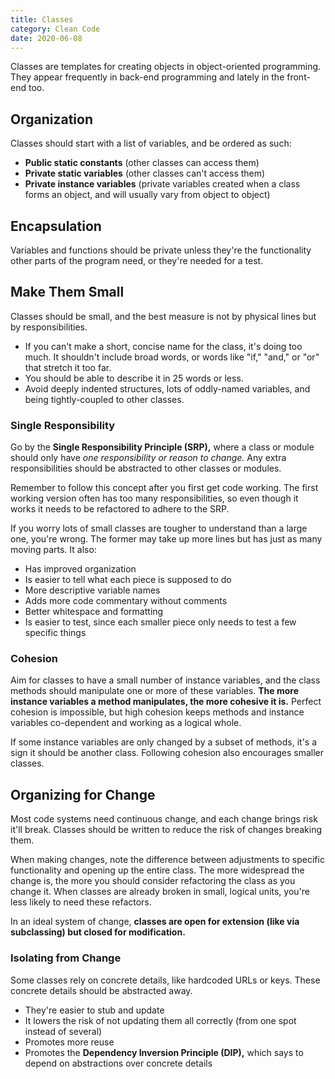```yaml
---
title: Classes
category: Clean Code
date: 2020-06-08
---
```


Classes are templates for creating objects in object-oriented programming. They appear frequently in back-end programming and lately in the front-end too.

## Organization

Classes should start with a list of variables, and be ordered as such:

* **Public static constants** (other classes can access them)
* **Private static variables** (other classes can't access them)
* **Private instance variables** (private variables created when a class forms an object, and will usually vary from object to object)

## Encapsulation

Variables and functions should be private unless they're the functionality other parts of the program need, or they're needed for a test.

## Make Them Small

Classes should be small, and the best measure is not by physical lines but by responsibilities.

* If you can't make a short, concise name for the class, it's doing too much. It shouldn't include broad words, or words like "if," "and," or "or" that stretch it too far.
* You should be able to describe it in 25 words or less.
* Avoid deeply indented structures, lots of oddly-named variables, and being tightly-coupled to other classes.

### Single Responsibility

Go by the **Single Responsibility Principle (SRP),** where a class or module should only have _one responsibility or reason to change._ Any extra responsibilities should be abstracted to other classes or modules.

Remember to follow this concept after you first get code working. The first working version often has too many responsibilities, so even though it works it needs to be refactored to adhere to the SRP.

If you worry lots of small classes are tougher to understand than a large one, you're wrong. The former may take up more lines but has just as many moving parts. It also:

* Has improved organization
* Is easier to tell what each piece is supposed to do
* More descriptive variable names
* Adds more code commentary without comments
* Better whitespace and formatting
* Is easier to test, since each smaller piece only needs to test a few specific things

### Cohesion

Aim for classes to have a small number of instance variables, and the class methods should manipulate one or more of these variables. **The more instance variables a method manipulates, the more cohesive it is.** Perfect cohesion is impossible, but high cohesion keeps methods and instance variables co-dependent and working as a logical whole.

If some instance variables are only changed by a subset of methods, it's a sign it should be another class. Following cohesion also encourages smaller classes.

## Organizing for Change

Most code systems need continuous change, and each change brings risk it'll break. Classes should be written to reduce the risk of changes breaking them.

When making changes, note the difference between adjustments to specific functionality and opening up the entire class. The more widespread the change is, the more you should consider refactoring the class as you change it. When classes are already broken in small, logical units, you're less likely to need these refactors.

In an ideal system of change, **classes are open for extension (like via subclassing) but closed for modification.**

### Isolating from Change

Some classes rely on concrete details, like hardcoded URLs or keys. These concrete details should be abstracted away.

* They're easier to stub and update
* It lowers the risk of not updating them all correctly (from one spot instead of several)
* Promotes more reuse
* Promotes the **Dependency Inversion Principle (DIP),** which says to depend on abstractions over concrete details
